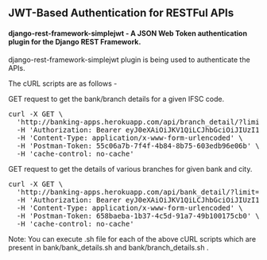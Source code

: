 ## JWT-Based Authentication for RESTFul APIs
#### django-rest-framework-simplejwt - A JSON Web Token authentication plugin for the Django REST Framework.

django-rest-framework-simplejwt plugin is being used to authenticate the APIs.

The cURL scripts are as follows - 

GET request to get the bank/branch details for a given IFSC code.
<pre>
curl -X GET \
  'http://banking-apps.herokuapp.com/api/branch_detail/?limit=7&offset=4&name=YES%20BANK&city=NAGPUR' \
  -H 'Authorization: Bearer eyJ0eXAiOiJKV1QiLCJhbGciOiJIUzI1NiJ9.eyJ0b2tlbl90eXBlIjoiYWNjZXNzIiwiZXhwIjoxNTYzNDY5MzE4LCJqdGkiOiI2YWNmNzM3Yjc3YTc0NTVlYWU4YTQzMmFjM2ZmMzE2MyIsInVzZXJfaWQiOjF9.CJOjN3AFScxIgzdWdwe4e7ShIsI2KolGpSMLWsxr4hk' \
  -H 'Content-Type: application/x-www-form-urlencoded' \
  -H 'Postman-Token: 55c06a7b-7f4f-4b84-8b75-603edb96e06b' \
  -H 'cache-control: no-cache'
</pre>

GET request to get the details of various branches for given bank and city.
<pre>
curl -X GET \
  'http://banking-apps.herokuapp.com/api/bank_detail/?limit=7&offset=0&ifsc=YESB0GSB001' \
  -H 'Authorization: Bearer eyJ0eXAiOiJKV1QiLCJhbGciOiJIUzI1NiJ9.eyJ0b2tlbl90eXBlIjoiYWNjZXNzIiwiZXhwIjoxNTYzNDY5MzE4LCJqdGkiOiI2YWNmNzM3Yjc3YTc0NTVlYWU4YTQzMmFjM2ZmMzE2MyIsInVzZXJfaWQiOjF9.CJOjN3AFScxIgzdWdwe4e7ShIsI2KolGpSMLWsxr4hk' \
  -H 'Content-Type: application/x-www-form-urlencoded' \
  -H 'Postman-Token: 658baeba-1b37-4c5d-91a7-49b100175cb0' \
  -H 'cache-control: no-cache'
</pre>

Note: You can execute .sh file for each of the above cURL scripts which are present in bank/bank_details.sh and bank/branch_details.sh .
